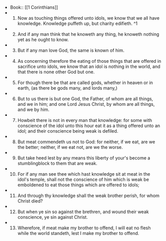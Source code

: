 - Book:: [[1 Corinthians]]
- 1. Now as touching things offered unto idols, we know that we all have knowledge. Knowledge puffeth up, but charity edifieth. ^1
- 2. And if any man think that he knoweth any thing, he knoweth nothing yet as he ought to know.
- 3. But if any man love God, the same is known of him.
- 4. As concerning therefore the eating of those things that are offered in sacrifice unto idols, we know that an idol is nothing in the world, and that there is none other God but one.
- 5. For though there be that are called gods, whether in heaven or in earth, (as there be gods many, and lords many,)
- 6. But to us there is but one God, the Father, of whom are all things, and we in him; and one Lord Jesus Christ, by whom are all things, and we by him.
- 7. Howbeit there is not in every man that knowledge: for some with conscience of the idol unto this hour eat it as a thing offered unto an idol; and their conscience being weak is defiled.
- 8. But meat commendeth us not to God: for neither, if we eat, are we the better; neither, if we eat not, are we the worse.
- 9. But take heed lest by any means this liberty of your's become a stumblingblock to them that are weak.
- 10. For if any man see thee which hast knowledge sit at meat in the idol's temple, shall not the conscience of him which is weak be emboldened to eat those things which are offered to idols;
- 11. And through thy knowledge shall the weak brother perish, for whom Christ died?
- 12. But when ye sin so against the brethren, and wound their weak conscience, ye sin against Christ.
- 13. Wherefore, if meat make my brother to offend, I will eat no flesh while the world standeth, lest I make my brother to offend.
